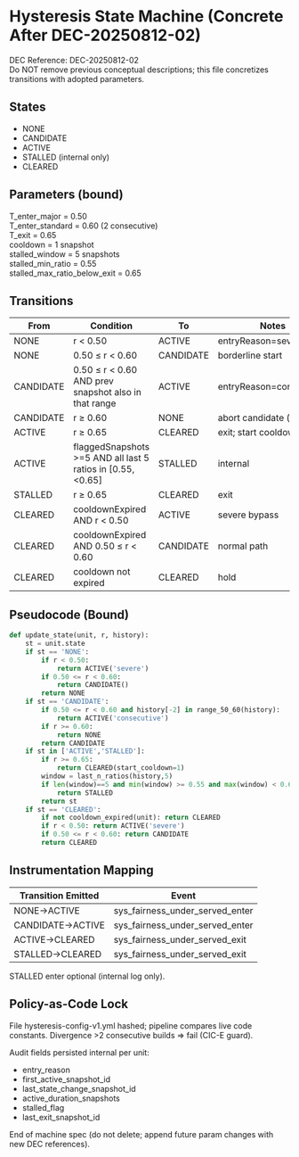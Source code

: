 # Hysteresis State Machine (Concrete After DEC-20250812-02)

DEC Reference: DEC-20250812-02  
Do NOT remove previous conceptual descriptions; this file concretizes transitions with adopted parameters.

## States

- NONE
- CANDIDATE
- ACTIVE
- STALLED (internal only)
- CLEARED

## Parameters (bound)

T_enter_major = 0.50  
T_enter_standard = 0.60 (2 consecutive)  
T_exit = 0.65  
cooldown = 1 snapshot  
stalled_window = 5 snapshots  
stalled_min_ratio = 0.55  
stalled_max_ratio_below_exit = 0.65  

## Transitions

| From | Condition | To | Notes |
|------|-----------|----|------|
| NONE | r < 0.50 | ACTIVE | entryReason=severe |
| NONE | 0.50 ≤ r < 0.60 | CANDIDATE | borderline start |
| CANDIDATE | 0.50 ≤ r < 0.60 AND prev snapshot also in that range | ACTIVE | entryReason=consecutive |
| CANDIDATE | r ≥ 0.60 | NONE | abort candidate (noise) |
| ACTIVE | r ≥ 0.65 | CLEARED | exit; start cooldown |
| ACTIVE | flaggedSnapshots >=5 AND all last 5 ratios in [0.55, <0.65] | STALLED | internal |
| STALLED | r ≥ 0.65 | CLEARED | exit |
| CLEARED | cooldownExpired AND r < 0.50 | ACTIVE | severe bypass |
| CLEARED | cooldownExpired AND 0.50 ≤ r < 0.60 | CANDIDATE | normal path |
| CLEARED | cooldown not expired | CLEARED | hold |

## Pseudocode (Bound)

```python
def update_state(unit, r, history):
    st = unit.state
    if st == 'NONE':
        if r < 0.50:
            return ACTIVE('severe')
        if 0.50 <= r < 0.60:
            return CANDIDATE()
        return NONE
    if st == 'CANDIDATE':
        if 0.50 <= r < 0.60 and history[-2] in range_50_60(history):
            return ACTIVE('consecutive')
        if r >= 0.60:
            return NONE
        return CANDIDATE
    if st in ['ACTIVE','STALLED']:
        if r >= 0.65:
            return CLEARED(start_cooldown=1)
        window = last_n_ratios(history,5)
        if len(window)==5 and min(window) >= 0.55 and max(window) < 0.65:
            return STALLED
        return st
    if st == 'CLEARED':
        if not cooldown_expired(unit): return CLEARED
        if r < 0.50: return ACTIVE('severe')
        if 0.50 <= r < 0.60: return CANDIDATE
        return CLEARED
```

## Instrumentation Mapping

| Transition Emitted | Event |
|--------------------|-------|
| NONE→ACTIVE | sys_fairness_under_served_enter |
| CANDIDATE→ACTIVE | sys_fairness_under_served_enter |
| ACTIVE→CLEARED | sys_fairness_under_served_exit |
| STALLED→CLEARED | sys_fairness_under_served_exit |

STALLED enter optional (internal log only).

## Policy-as-Code Lock

File hysteresis-config-v1.yml hashed; pipeline compares live code constants. Divergence >2 consecutive builds ⇒ fail (CIC-E guard).

Audit fields persisted internal per unit:

- entry_reason
- first_active_snapshot_id
- last_state_change_snapshot_id
- active_duration_snapshots
- stalled_flag
- last_exit_snapshot_id

End of machine spec (do not delete; append future param changes with new DEC references).
